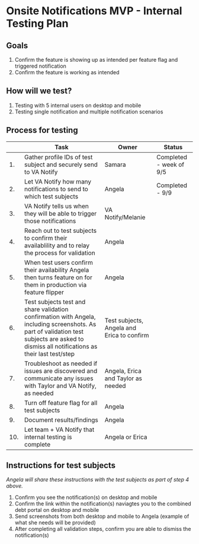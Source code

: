 # Onsite Notifications MVP - Internal Testing Plan

## Goals
 1. Confirm the feature is showing up as intended per feature flag and triggered notification
 2. Confirm the feature is working as intended
 
 ## How will we test?
 1. Testing with 5 internal users on desktop and mobile
 2. Testing single notification and multiple notification scenarios
 
 ## Process for testing
 | | Task | Owner |Status|
 |----|----|----|----|
 |1.| Gather profile IDs of test subject and securely send to VA Notify| Samara | Completed - week of 9/5 |
 |2.| Let VA Notify how many notifications to send to which test subjects | Angela |Completed - 9/9 |
 |3.| VA Notify tells us when they will be able to trigger those notifications| VA Notify/Melanie | |
 |4.| Reach out to test subjects to confirm their availablility and to relay the process for validation| Angela | |
 |5.| When test users confirm their availability Angela then turns feature on for them in production via feature flipper| Angela | |
 |6.| Test subjects test and share validation confirmation with Angela, including screenshots. As part of validation test subjects are asked to dismiss all notifications as their last test/step| Test subjects, Angela and Erica to confirm | |
 |7.| Troubleshoot as needed if issues are discovered and communicate any issues with Taylor and VA Notify, as needed| Angela, Erica and Taylor as needed | |
 |8.| Turn off feature flag for all test subjects| Angela | |
 |9.| Document results/findings| Angela | |
 |10.| Let team + VA Notify that internal testing is complete | Angela or Erica | |

## Instructions for test subjects
_Angela will share these instructions with the test subjects  as part of step 4 above._
1. Confirm you see the notification(s) on desktop and mobile
2. Confirm the link within the notification(s) naviagtes you to the combined debt portal on desktop and mobile
3. Send screenshots from both desktop and mobile to Angela (example of what she needs will be provided)
4. After completing all validation steps, confirm you are able to dismiss the notification(s)
